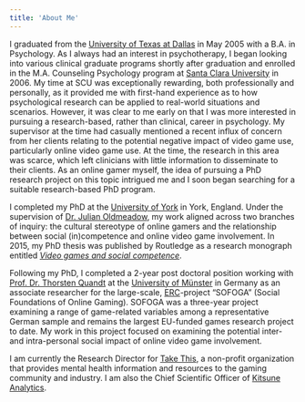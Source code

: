 ```yaml
---
title: 'About Me'
---
```


I graduated from the [University of Texas at Dallas](http://www.utdallas.edu/) in May 2005 with a B.A. in Psychology. As I always had an interest in psychotherapy, I began looking into various clinical graduate programs shortly after graduation and enrolled in the M.A. Counseling Psychology program at [Santa Clara University](http://www.scu.edu/cp/) in 2006. My time at SCU was exceptionally rewarding, both professionally and personally, as it provided me with first-hand experience as to how psychological research can be applied to real-world situations and scenarios. However, it was clear to me early on that I was more interested in pursuing a research-based, rather than clinical, career in psychology. My supervisor at the time had casually mentioned a recent influx of concern from her clients relating to the potential negative impact of video game use, particularly online video game use. At the time, the research in this area was scarce, which left clinicians with little information to disseminate to their clients. As an online gamer myself, the idea of pursuing a PhD research project on this topic intrigued me and I soon began searching for a suitable research-based PhD program.

I completed my PhD at the [University of York](http://www.york.ac.uk/psychology/) in York, England. Under the supervision of [Dr. Julian Oldmeadow](http://www.swinburne.edu.au/health-arts-design/staff-profiles/view.php?who=joldmeadow), my work aligned across two branches of inquiry: the cultural stereotype of online gamers and the relationship between social (in)competence and online video game involvement. In 2015, my PhD thesis was published by Routledge as a research monograph entitled [_Video games and social competence_](http://www.tandf.net/books/details/9781138804265/).

Following my PhD, I completed a 2-year post doctoral position working with [Prof. Dr. Thorsten Quandt](http://www.uni-muenster.de/Kowi/en/personen/thorsten-quandt.html) at the [University of Münster](https://www.uni-muenster.de/en/) in Germany as an associate researcher for the large-scale, [ERC](http://erc.europa.eu/)-project “SOFOGA” (Social Foundations of Online Gaming). SOFOGA was a three-year project examining a range of game-related variables among a representative German sample and remains the largest EU-funded games research project to date. My work in this project focused on examining the potential inter- and intra-personal social impact of online video game involvement.

I am currently the Research Director for [Take This](http://www.takethis.org/), a non-profit organization that provides mental health information and resources to the gaming community and industry. I am also the Chief Scientific Officer of [Kitsune Analytics](https://www.kitsuneanalytics.com/).
